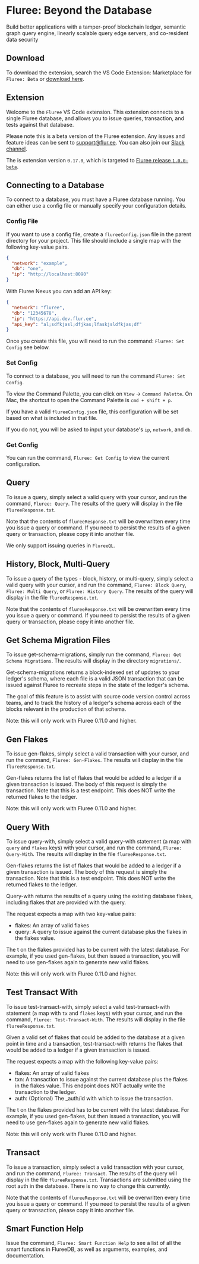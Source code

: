 # Fluree: Beyond the Database

Build better applications with a tamper-proof blockchain ledger, semantic graph query engine, linearly scalable query edge servers, and co-resident data security

## Download

To download the extension, search the VS Code Extension: Marketplace for `Fluree: Beta` or [download here](https://marketplace.visualstudio.com/items?itemName=Fluree.fluree).

## Extension

Welcome to the `Fluree` VS Code extension. This extension connects to a single Fluree database, and allows you to issue queries, transaction, and tests against that database.

Please note this is a beta version of the Fluree extension. Any issues and feature ideas can be sent to support@flur.ee. You can also join our [Slack channel](https://join.slack.com/t/flureedb/shared_invite/enQtNTM1NzI4MTEzODA4LWEzNTMzN2VmYjBiODQ5MDUzODg1M2E3OTBjNGVmM2EwNmZhMGMwNTg2ZmJiZjk2MjA5NDkwYTk0OTVhODQ1Y2U).

The is extension version `0.17.0`, which is targeted to [Fluree release `1.0.0-beta`](https://fluree-releases-public.s3.amazonaws.com/fluree-1.0.0-beta10.zip).

## Connecting to a Database

To connect to a database, you must have a Fluree database running. You can either use a config file or manually specify your configuration details.

### Config File

If you want to use a config file, create a `flureeConfig.json` file in the parent directory for your project. This file should include a single map with the following key-value pairs.

```json
{
  "network": "example",
  "db": "one",
  "ip": "http://localhost:8090"
}
```

With Fluree Nexus you can add an API key:

```json
{
  "network": "fluree",
  "db": "12345678",
  "ip": "https://api.dev.flur.ee",
  "api_key": "al;sdfkjasl;dfjkas;lfaskjsldfkjas;df"
}
```

Once you create this file, you will need to run the command: `Fluree: Set Config` see below.

### Set Config

To connect to a database, you will need to run the command `Fluree: Set Config`.

To view the Command Palette, you can click on `View` -> `Command Palette`. On Mac, the shortcut to open the Command Palette is `cmd + shift + p`.

If you have a valid `flureeConfig.json` file, this configuration will be set based on what is included in that file.

If you do not, you will be asked to input your database's `ip`, `network`, and `db`.

### Get Config

You can run the command, `Fluree: Get Config` to view the current configuration.

## Query

To issue a query, simply select a valid query with your cursor, and run the command, `Fluree: Query`. The results of the query will display in the file `flureeResponse.txt`.

Note that the contents of `flureeResponse.txt` will be overwritten every time you issue a query or command. If you need to persist the results of a given query or transaction, please copy it into another file.

We only support issuing queries in `FlureeQL`.

## History, Block, Multi-Query

To issue a query of the types - block, history, or multi-query, simply select a valid query with your cursor, and run the command, `Fluree: Block Query`, `Fluree: Multi Query`, or `Fluree: History Query`. The results of the query will display in the file `flureeResponse.txt`.

Note that the contents of `flureeResponse.txt` will be overwritten every time you issue a query or command. If you need to persist the results of a given query or transaction, please copy it into another file.

## Get Schema Migration Files

To issue get-schema-migrations, simply run the command, `Fluree: Get Schema Migrations`. The results will display in the directory `migrations/`.

Get-schema-migrations returns a block-indexed set of updates to your ledger's schema, where each file is a valid JSON transaction that can be issued against Fluree to recreate steps in the state of the ledger's schema.

The goal of this feature is to assist with source code version control across teams, and to track the history of a ledger's schema across each of the blocks relevant in the production of that schema.

Note: this will only work with Fluree 0.11.0 and higher.

## Gen Flakes

To issue gen-flakes, simply select a valid transaction with your cursor, and run the command, `Fluree: Gen-Flakes`. The results will display in the file `flureeResponse.txt`.

Gen-flakes returns the list of flakes that would be added to a ledger if a given transaction is issued. The body of this request is simply the transaction. Note that this is a test endpoint. This does NOT write the returned flakes to the ledger.

Note: this will only work with Fluree 0.11.0 and higher.

## Query With

To issue query-with, simply select a valid query-with statement (a map with `query` and `flakes` keys) with your cursor, and run the command, `Fluree: Query-With`. The results will display in the file `flureeResponse.txt`.

Gen-flakes returns the list of flakes that would be added to a ledger if a given transaction is issued. The body of this request is simply the transaction. Note that this is a test endpoint. This does NOT write the returned flakes to the ledger.

Query-with returns the results of a query using the existing database flakes, including flakes that are provided with the query.

The request expects a map with two key-value pairs:

- flakes: An array of valid flakes
- query: A query to issue against the current database plus the flakes in the flakes value.

The t on the flakes provided has to be current with the latest database. For example, if you used gen-flakes, but then issued a transaction, you will need to use gen-flakes again to generate new valid flakes.

Note: this will only work with Fluree 0.11.0 and higher.

## Test Transact With

To issue test-transact-with, simply select a valid test-transact-with statement (a map with `tx` and `flakes` keys) with your cursor, and run the command, `Fluree: Test-Transact-With`. The results will display in the file `flureeResponse.txt`.

Given a valid set of flakes that could be added to the database at a given point in time and a transaction, test-transact-with returns the flakes that would be added to a ledger if a given transaction is issued.

The request expects a map with the following key-value pairs:

- flakes: An array of valid flakes
- txn: A transaction to issue against the current database plus the flakes in the flakes value. This endpoint does NOT actually write the transaction to the ledger.
- auth: (Optional) The \_auth/id with which to issue the transaction.

The t on the flakes provided has to be current with the latest database. For example, if you used gen-flakes, but then issued a transaction, you will need to use gen-flakes again to generate new valid flakes.

Note: this will only work with Fluree 0.11.0 and higher.

## Transact

To issue a transaction, simply select a valid transaction with your cursor, and run the command, `Fluree: Transact`. The results of the query will display in the file `flureeResponse.txt`. Transactions are submitted using the root auth in the database. There is no way to change this currently.

Note that the contents of `flureeResponse.txt` will be overwritten every time you issue a query or command. If you need to persist the results of a given query or transaction, please copy it into another file.

## Smart Function Help

Issue the command, `Fluree: Smart Function Help` to see a list of all the smart functions in FlureeDB, as well as arguments, examples, and documentation.
